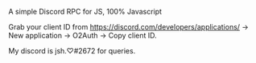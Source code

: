A simple Discord RPC for JS, 100% Javascript 

Grab your client ID from https://discord.com/developers/applications/ -> New application -> O2Auth -> Copy client ID.

My discord is jsh.♡#2672 for queries.
